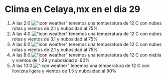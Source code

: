 # Clima en Celaya,mx en el dia 29

1. A las 2:0 !["icon weather"](http://openweathermap.org/img/w/04n.png) tenemos una temperatura de 12 C con nubes rotas y  vientos de 2.1 y nubosidad al 75%
1. A las 4:0 !["icon weather"](http://openweathermap.org/img/w/04n.png) tenemos una temperatura de 12 C con nubes rotas y  vientos de 3.1 y nubosidad al 75%
1. A las 6:0 !["icon weather"](http://openweathermap.org/img/w/04n.png) tenemos una temperatura de 12 C con nubes rotas y  vientos de 2.1 y nubosidad al 75%
1. A las 8:0 !["icon weather"](http://openweathermap.org/img/w/50d.png) tenemos una temperatura de 12 C con niebla y  vientos de 1.29 y nubosidad al 90%
1. A las 10:0 !["icon weather"](http://openweathermap.org/img/w/09d.png) tenemos una temperatura de 12 C con llovizna ligera y  vientos de 1.5 y nubosidad al 90%
